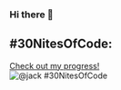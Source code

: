 ### Hi there 👋


## #30NitesOfCode:
  [Check out my progress!](https://www.codedex.io/@jack/30-nites-of-code)  
  ![@jack #30NitesOfCode](https://www.codedex.io/api/petStatus?user=jack)


<!--
**jht301/jht301** is a ✨ _special_ ✨ repository because its `README.md` (this file) appears on your GitHub profile.

Here are some ideas to get you started:

- 🔭 I’m currently working on ...
- 🌱 I’m currently learning ...
- 👯 I’m looking to collaborate on ...
- 🤔 I’m looking for help with ...
- 💬 Ask me about ...
- 📫 How to reach me: ...
- 😄 Pronouns: ...
- ⚡ Fun fact: ...
-->
